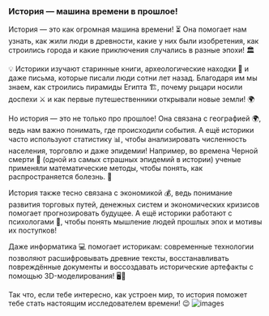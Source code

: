 ### История — машина времени в прошлое!
История — это как огромная машина времени! ⏳ Она помогает нам узнать, как жили люди в древности, какие у них были изобретения, как строились города и какие приключения случались в разные эпохи! 🏛️

💡 Историки изучают старинные книги, археологические находки 🏺 и даже письма, которые писали люди сотни лет назад. Благодаря им мы знаем, как строились пирамиды Египта 🏗️, почему рыцари носили доспехи ⚔️ и как первые путешественники открывали новые земли! 🌍

Но история — это не только про прошлое! Она связана с географией 🌍, ведь нам важно понимать, где происходили события. А ещё историки часто используют статистику 📊, чтобы анализировать численность населения, торговлю и даже эпидемии! Например, во времена Черной смерти 🦠 (одной из самых страшных эпидемий в истории) ученые применяли математические методы, чтобы понять, как распространяется болезнь. 🔢

История также тесно связана с экономикой 💰, ведь понимание развития торговых путей, денежных систем и экономических кризисов помогает прогнозировать будущее. А ещё историки работают с психологами 🧠, чтобы понять мышление людей прошлых эпох и мотивы их поступков!

Даже информатика 💻 помогает историкам: современные технологии позволяют расшифровывать древние тексты, восстанавливать повреждённые документы и воссоздавать исторические артефакты с помощью 3D-моделирования! 🖥️📜

Так что, если тебе интересно, как устроен мир, то история поможет тебе стать настоящим исследователем времени! 😉
![images](https://github.com/user-attachments/assets/7c3931c5-9a74-4cb3-af8c-92ef4ad7f6a9)
